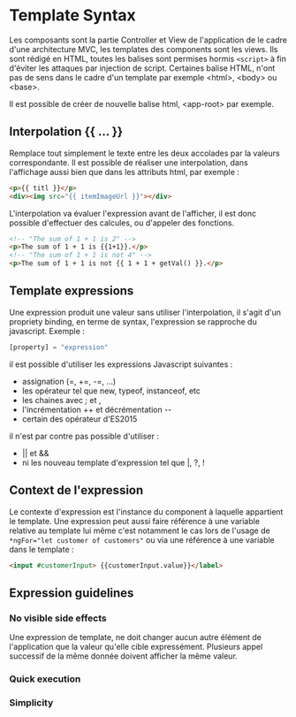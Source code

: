 # Template Syntax
Les composants sont la partie Controller et View de l'application de le cadre d'une architecture MVC, les templates des components sont les views. Ils sont rédigé en HTML, toutes les balises sont permises hormis ```<script>``` à fin d'éviter les attaques par injection de script. Certaines balise HTML, n'ont pas de sens dans le cadre d'un template par exemple <html\>, <body\> ou <base\>.

Il est possible de créer de nouvelle balise html, <app-root\> par exemple.

## Interpolation {{ ... }}
Remplace tout simplement le texte entre les deux accolades par la valeurs correspondante. Il est possible de réaliser une interpolation, dans l'affichage aussi bien que dans les attributs html, par exemple :
```html
<p>{{ titl }}</p>
<div><img src="{{ itemImageUrl }}"></div>
```
L'interpolation va évaluer l'expression avant de l'afficher, il est donc possible d'effectuer des calcules, ou d'appeler des fonctions.
```html
<!-- "The sum of 1 + 1 is 2" -->
<p>The sum of 1 + 1 is {{1+1}}.</p>
<!-- "The sum of 1 + 1 is not 4" -->
<p>The sum of 1 + 1 is not {{ 1 + 1 + getVal() }}.</p>
```

## Template expressions
Une expression produit une valeur sans utiliser l'interpolation, il s'agit d'un propriety binding, en terme de syntax, l'expression se rapproche du javascript. Exemple :
```javascript
[property] = "expression"
```
il est possible d'utiliser les expressions Javascript suivantes :

- assignation (=, +=, -=, ...)
- les opérateur tel que new, typeof, instanceof, etc
- les chaines avec ; et ,
- l'incrémentation ++ et décrémentation -\-
- certain des opérateur d'ES2015

il n'est par contre pas possible d'utiliser :

- || et &&
- ni les nouveau template d'expression tel que |, ?, !

## Context de l'expression
Le contexte d'expression est l'instance du component à laquelle appartient le template.
Une expression peut aussi faire référence à une variable relative au template lui même c'est notamment le cas lors de l'usage de ```*ngFor="let customer of customers"``` ou via une référence à une variable dans le template :
```html
<input #customerInput> {{customerInput.value}}</label>
```
## Expression guidelines
### No visible side effects
Une expression de template, ne doit changer aucun autre élément de l'application que la valeur qu'elle cible expressément. Plusieurs appel successif de la même donnée doivent afficher la même valeur.

### Quick execution

### Simplicity
<!--stackedit_data:
eyJoaXN0b3J5IjpbLTY5ODEwMDY5MywtMTY2MzY5NTQwNywtOD
Y1MTkxNTk4LC0xNjUwNjA5ODQzXX0=
-->